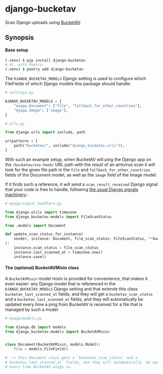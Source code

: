 # django-bucketav

Scan Django uploads using [BucketAV](https://bucketav.com/).

## Synopsis

#### Base setup

```sh
(.venv) $ pip install django-bucketav
# Or, with Poetry:
(.venv) $ poetry add django-bucketav
```

The `DJANGO_BUCKETAV_MODELS` Django setting is used to configure which FileFields of which Django models
this package should handle:
```python
# settings.py

DJANGO_BUCKETAV_MODELS = {
    "myapp.Document": ["file", "fallback_for_other_countries"],
    "myapp.Image": ["image"],
}
```

```python
# urls.py

from django.urls import include, path

urlpatterns = [
    path("bucketav/", include("django_bucketav.urls")),
]

```

With such an example setup, when BucketAV will ping the Django app on the
`/bucketav/sns-hook/` URL path with the result of an antivirus scan it will look
for the given file path in the `file` and `fallback_for_other_countries` fields
of the Document model, as well as the `image` field of the Image model.

If it finds such a reference, it will send a `scan_result_received` Django signal that your code is free to handle,
following [the usual Django signals machinery](https://docs.djangoproject.com/en/5.0/topics/signals/) :
```python
# myapp/signal_handlers.py

from django.utils import timezone
from django_bucketav.models import FileScanStatus

from .models import Document

def update_scan_status_for_instance(
    sender, instance: Document, file_scan_status: FileScanStatus, **kwargs
):
    instance.scan_status = file_scan_status
    instance.last_scanned_at = timezone.now()
    instance.save()
```

#### The (optional) BucketAVMixin class

A `BucketAVMixin` model mixin is provided for convenience, that makes it even easier: any Django model
that is referenced in the `DJANGO_BUCKETAV_MODELS` Django setting and that extends this class `bucketav_last_scanned_at` fields, and they
will get a `bucketav_scan_status` and a `bucketav_last_scanned_at` fields, and they
will automatically be updated every time a ping from BucketAV is received for a file
that is managed by such a model.

```python
# myapp/models.py

from django.db import models
from django_bucketav.models import BucketAVMixin


class Document(BucketAVMixin, models.Model):
    file = models.FileField()

# --> this Document class gets a `bucketav_scan_status` and a
# bucketav_last_scanned_at` fields, and they will automatically  be updated
# every time BucketAV pings us.
```
